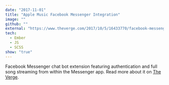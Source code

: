 ```yaml
---
date: "2017-11-01"
title: "Apple Music Facebook Messenger Integration"
image: ""
github: ""
external: "https://www.theverge.com/2017/10/5/16433770/facebook-messenger-apple-music-bot-song-streaming"
tech:
  - Ember
  - JS
  - SCSS
show: "true"
---
```


Facebook Messenger chat bot extension featuring authentication and full song streaming from within the Messenger app. Read more about it on [The Verge](https://www.theverge.com/2017/10/5/16433770/facebook-messenger-apple-music-bot-song-streaming).
